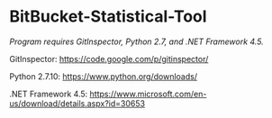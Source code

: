 # BitBucket-Statistical-Tool

*Program requires GitInspector, Python 2.7, and .NET Framework 4.5.*


GitInspector: 
https://code.google.com/p/gitinspector/

Python 2.7.10: 
https://www.python.org/downloads/

.NET Framework 4.5: 
https://www.microsoft.com/en-us/download/details.aspx?id=30653
